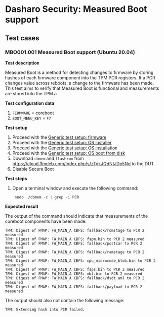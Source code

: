 # Dasharo Security: Measured Boot support

## Test cases

### MBO001.001 Measured Boot support (Ubuntu 20.04)

**Test description**

Measured Boot is a method for detecting changes to firmware by storing hashes
of each firmware component into the TPM PCR registers. If a PCR changes value
across reboots, a change to the firmware has been made. This test aims to
verify that Measured Boot is functional and measurements are stored into the
TPM.a

**Test configuration data**

1. `FIRMWARE` = coreboot
1. `BOOT_MENU_KEY` = `F7`

**Test setup**

1. Proceed with the
   [Generic test setup: firmware](../../dasharo-compatibility/generic-test-setup/#firmware)
1. Proceed with the
   [Generic test setup: OS installer](../../dasharo-compatibility/generic-test-setup/#os-installer)
1. Proceed with the
   [Generic test setup: OS installation](../../dasharo-compatibility/generic-test-setup/#os-installation)
1. Proceed with the
   [Generic test setup: OS boot from disk](../../dasharo-compatibility/generic-test-setup/#os-boot-from-disk)
1. Download `cbmem` and `flashrom` from https://cloud.3mdeb.com/index.php/s/zTqkJQdNtJDo5Nd
   to the DUT
1. Disable Secure Boot

**Test steps**

1. Open a terminal window and execute the following command:

        sudo ./cbmem -c | grep -i PCR

**Expected result**

The output of the command should indicate that measurements of the coreboot
components have been made:

```
TPM: Digest of FMAP: FW_MAIN_A CBFS: fallback/romstage to PCR 2 measured
TPM: Digest of FMAP: FW_MAIN_A CBFS: fspm.bin to PCR 2 measured
TPM: Digest of FMAP: FW_MAIN_A CBFS: fallback/postcar to PCR 2 measured
TPM: Digest of FMAP: FW_MAIN_A CBFS: fallback/ramstage to PCR 2 measured
TPM: Digest of FMAP: FW_MAIN_A CBFS: cpu_microcode_blob.bin to PCR 2 measured
TPM: Digest of FMAP: FW_MAIN_A CBFS: fsps.bin to PCR 2 measured
TPM: Digest of FMAP: FW_MAIN_A CBFS: vbt.bin to PCR 2 measured
TPM: Digest of FMAP: FW_MAIN_A CBFS: fallback/dsdt.aml to PCR 2 measured
TPM: Digest of FMAP: FW_MAIN_A CBFS: fallback/payload to PCR 2 measured
```

The output should also not contain the following message:

```
TPM: Extending hash into PCR failed.
```
